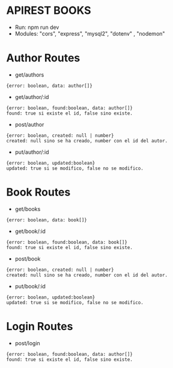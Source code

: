 # APIREST BOOKS

- Run:  npm run dev
- Modules: "cors", "express", "mysql2", "dotenv" , "nodemon"

# Author Routes
- get/authors
```console
{error: boolean, data: author[]}
```  


- get/author/:id
```console
{error: boolean, found:boolean, data: author[]}
found: true si existe el id, false sino existe.
```  

- post/author
```console
{error: boolean, created: null | number}
created: null sino se ha creado, number con el id del autor.
```  

- put/author/:id
```console
{error: boolean, updated:boolean}
updated: true si se modifico, false no se modifico.
```  
# Book Routes
- get/books
```console
{error: boolean, data: book[]}
```  


- get/book/:id
```console
{error: boolean, found:boolean, data: book[]}
found: true si existe el id, false sino existe.
```  

- post/book
```console
{error: boolean, created: null | number}
created: null sino se ha creado, number con el id del autor.
```  

- put/book/:id
```console
{error: boolean, updated:boolean}
updated: true si se modifico, false no se modifico.
``` 
# Login Routes
- post/login
```console
{error: boolean, found:boolean, data: author[]}
found: true si existe el id, false sino existe.
```  
